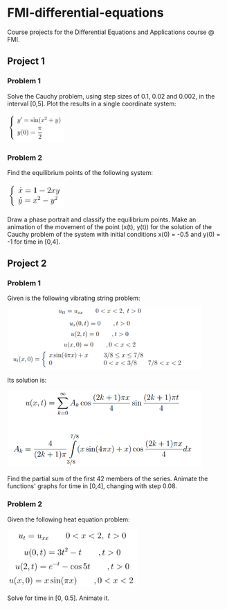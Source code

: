# FMI-differential-equations

Course projects for the Differential Equations and Applications course @ FMI.

## Project 1

### Problem 1

Solve the Cauchy problem, using step sizes of 0.1, 0.02 and 0.002, in the interval [0,5]. Plot the results in a single coordinate system:

<img src="./problems/problem1.PNG" alt="Problem1" width="130" />

### Problem 2

Find the equilibrium points of the following system:

<img src="./problems/problem2.PNG" alt="Problem2" width="130" />

Draw a phase portrait and classify the equilibrium points.
Make an animation of the movement of the point (x(t), y(t)) for the solution of the Cauchy problem of the system with initial conditions x(0) = -0.5 and y(0) = -1 for time in [0,4].

## Project 2

### Problem 1

Given is the following vibrating string problem:

<img src="./problems/problem3_1.PNG" alt="Problem3" width="450" />

Its solution is:

<img src="./problems/problem3_2.PNG" alt="Problem3" width="450" />

Find the partial sum of the first 42 members of the series. Animate the functions' graphs for time in [0,4], changing with step 0.08.

### Problem 2

Given the following heat equation problem:

<img src="./problems/problem4.PNG" alt="Problem4" width="300" />

Solve for time in [0, 0.5]. Animate it.
